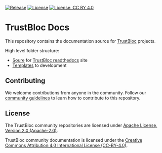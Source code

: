 [![Release](https://img.shields.io/github/release/trustbloc/bloc-docs.svg?style=flat-square)](https://github.com/trustbloc/bloc-docs/releases/latest)
[![License](https://img.shields.io/badge/License-Apache%202.0-blue.svg)](https://raw.githubusercontent.com/trustbloc/bloc-docs/master/LICENSE-APACHE2)
[![License: CC BY 4.0](https://img.shields.io/badge/License-CC%20BY%204.0-lightgrey.svg)](https://raw.githubusercontent.com/trustbloc/bloc-docs/master/LICENSE)

# TrustBloc Docs

This repository contains the documentation source for [TrustBloc](https://github.com/trustbloc) projects. 

High level folder structure:
- [Soure](./readthedocs/) for [TrustBloc readthedocs](https://trustbloc.readthedocs.io/) site
- [Templates](./templates/) to development


## Contributing

We welcome contributions from anyone in the community. Follow our [community guidelines](https://github.com/trustbloc/community/blob/master/CONTRIBUTING.md) to learn how to contribute to this repository.


## License
The TrustBloc community repositories are licensed under [Apache License, Version 2.0 (Apache-2.0)](LICENSE-APACHE2).

TrustBloc community documentation is licensed under the [Creative Commons Attribution 4.0 International License (CC-BY-4.0)](LICENSE).
